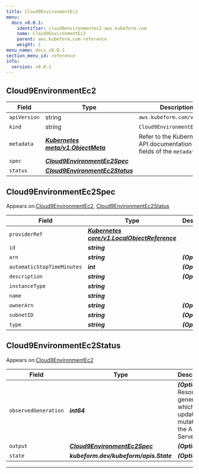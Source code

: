 ```yaml
---
title: Cloud9EnvironmentEc2
menu:
  docs_v0.0.1:
    identifier: cloud9environmentec2-aws.kubeform.com
    name: Cloud9EnvironmentEc2
    parent: aws.kubeform.com-reference
    weight: 1
menu_name: docs_v0.0.1
section_menu_id: reference
info:
  version: v0.0.1
---
```


## Cloud9EnvironmentEc2
| Field | Type | Description |
| ------ | ----- | ----------- |
| `apiVersion` | string | `aws.kubeform.com/v1alpha1` |
|    `kind` | string | `Cloud9EnvironmentEc2` |
| `metadata` | ***[Kubernetes meta/v1.ObjectMeta](https://kubernetes.io/docs/reference/generated/kubernetes-api/v1.13/#objectmeta-v1-meta)***|Refer to the Kubernetes API documentation for the fields of the `metadata` field.|
| `spec` | ***[Cloud9EnvironmentEc2Spec](#cloud9environmentec2spec)***||
| `status` | ***[Cloud9EnvironmentEc2Status](#cloud9environmentec2status)***||
## Cloud9EnvironmentEc2Spec

Appears on:[Cloud9EnvironmentEc2](#cloud9environmentec2), [Cloud9EnvironmentEc2Status](#cloud9environmentec2status)

| Field | Type | Description |
| ------ | ----- | ----------- |
| `providerRef` | ***[Kubernetes core/v1.LocalObjectReference](https://kubernetes.io/docs/reference/generated/kubernetes-api/v1.13/#localobjectreference-v1-core)***||
| `id` | ***string***||
| `arn` | ***string***| ***(Optional)*** |
| `automaticStopTimeMinutes` | ***int***| ***(Optional)*** |
| `description` | ***string***| ***(Optional)*** |
| `instanceType` | ***string***||
| `name` | ***string***||
| `ownerArn` | ***string***| ***(Optional)*** |
| `subnetID` | ***string***| ***(Optional)*** |
| `type` | ***string***| ***(Optional)*** |
## Cloud9EnvironmentEc2Status

Appears on:[Cloud9EnvironmentEc2](#cloud9environmentec2)

| Field | Type | Description |
| ------ | ----- | ----------- |
| `observedGeneration` | ***int64***| ***(Optional)*** Resource generation, which is updated on mutation by the API Server.|
| `output` | ***[Cloud9EnvironmentEc2Spec](#cloud9environmentec2spec)***| ***(Optional)*** |
| `state` | ***kubeform.dev/kubeform/apis.State***| ***(Optional)*** |
---
